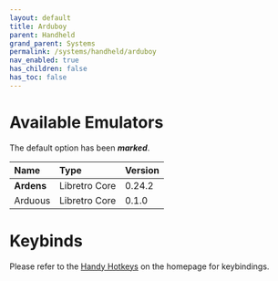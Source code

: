 ```yaml
---
layout: default
title: Arduboy
parent: Handheld
grand_parent: Systems
permalink: /systems/handheld/arduboy
nav_enabled: true
has_children: false
has_toc: false
---
```


# Available Emulators

The default option has been ***marked***.

| Name               | Type             | Version           |
|:-------------------|:-----------------|:------------------|
| **Ardens**         | Libretro Core    | 0.24.2            |
| Arduous            | Libretro Core    | 0.1.0             |


# Keybinds 

Please refer to the [Handy Hotkeys](/#handyhotkeys) on the homepage for keybindings.